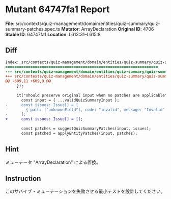 # Mutant 64747fa1 Report

**File**: src/contexts/quiz-management/domain/entities/quiz-summary/quiz-summary-patches.spec.ts
**Mutator**: ArrayDeclaration
**Original ID**: 4706
**Stable ID**: 64747fa1
**Location**: L613:31–L615:8

## Diff

```diff
Index: src/contexts/quiz-management/domain/entities/quiz-summary/quiz-summary-patches.spec.ts
===================================================================
--- src/contexts/quiz-management/domain/entities/quiz-summary/quiz-summary-patches.spec.ts	original
+++ src/contexts/quiz-management/domain/entities/quiz-summary/quiz-summary-patches.spec.ts	mutated #4706
@@ -609,11 +609,9 @@
     });
 
     it("should preserve original input when no patches are applicable", () => {
       const input = { ...validQuizSummaryInput };
-      const issues: Issue[] = [
-        { path: ["unknownField"], code: "invalid", message: "Invalid" },
-      ];
+      const issues: Issue[] = [];
 
       const patches = suggestQuizSummaryPatches(input, issues);
       const patched = applyEntityPatches(input, patches);
```

## Hint

ミューテータ "ArrayDeclaration" による置換。

## Instruction

このサバイブ・ミューテーションを失敗させる最小テストを設計してください。
